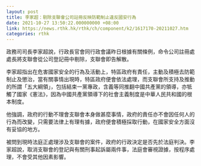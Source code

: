 ```yaml
---
layout: post
title: 李家超：剔除支聯會公司註冊反映防範制止違反國安行為
date: 2021-10-27 13:50:22.000000000 +08:00
link: https://news.rthk.hk/rthk/ch/component/k2/1617170-20211027.htm
categories: rthk
---
```


政務司司長李家超說，行政長官會同行政會議昨日根據有關條例，命令公司註冊處處長將支聯會從公司登記冊中剔除，支聯會即告解散。

李家超指出在危害國家安全的行為及活動上，特區政府有責任，主動及積極去防範制止及懲治，當有關事情出現時，特區政府便會依法處理，而支聯會所支持及推動的所謂「五大綱領」，包括結束一黨專政，含義等同推翻中國共產黨的領導，亦牴觸了國家《憲法》，因為中國共產黨領導下的社會主義制度是中華人民共和國的根本制度。

他強調，政府的行動不理會支聯會本身做甚麼事情，政府的責任亦不會因任何人的行為而改變，只需要法律上有理有據，政府便會積極採取行動，在國家安全方面沒有妥協的地方。

被問到現時法庭正處理涉及支聯會的案件，政府的行政決定是否先於法庭判決。李家超說，取消支聯會的登記與有關刑事起訴屬兩件事，法庭會審視證據，按程序處理，不會受其他因素影響。
